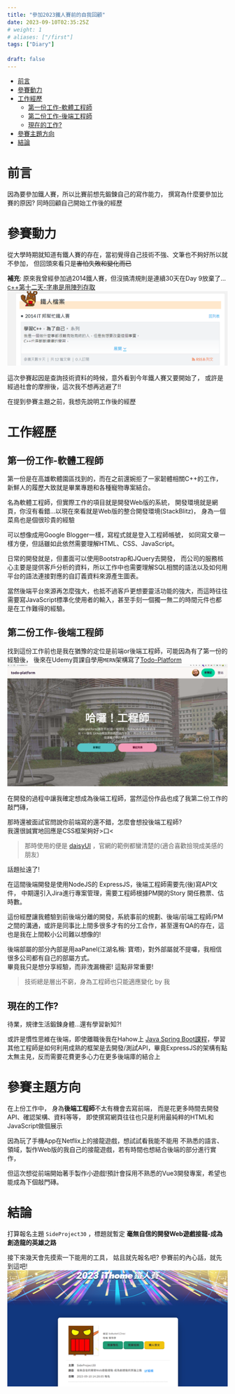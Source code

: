 ```yaml
---
title: "參加2023鐵人賽前的自我回顧"
date: 2023-09-10T02:35:25Z
# weight: 1
# aliases: ["/first"]
tags: ["Diary"]

draft: false
---
```

- [前言](#前言)
- [參賽動力](#參賽動力)
- [工作經歷](#工作經歷)
  - [第一份工作-軟體工程師](#第一份工作-軟體工程師)
  - [第二份工作-後端工程師](#第二份工作-後端工程師)
  - [現在的工作?](#現在的工作)
- [參賽主題方向](#參賽主題方向)
- [結論](#結論)
# 前言
因為要參加鐵人賽，所以比賽前想先鍛鍊自己的寫作能力，
撰寫為什麼要參加比賽的原因?
同時回顧自己開始工作後的經歷

# 參賽動力
從大學時期就知道有鐵人賽的存在，當初覺得自己技術不強、文筆也不夠好所以就不參加，
但回頭來看只是~~害怕失敗和變化而已~~

**補充**: 原來我曾經參加過2014鐵人賽，但沒搞清規則是連續30天在Day 9放棄了...
[c++第十二天-字串是用陣列存取](https://ithelp.ithome.com.tw/articles/10159509)
![曾參加2014鐵人賽半途而廢的照片QwQ](/images/2023-09-10原來我曾參賽過.png)

這次參賽起因是查詢技術資料的時候，意外看到今年鐵人賽又要開始了，
或許是經過社會的摩擦後，這次我不想再逃避了!!

在提到參賽主題之前，我想先說明工作後的經歷

# 工作經歷
## 第一份工作-軟體工程師
第一份是在高雄軟體園區找到的，而在之前還婉拒了一家韌體相關C++的工作，
新鮮人的履歷大致就是畢業專題和各種寵物專案結合。

名為軟體工程師，但實際工作的項目就是開發Web版的系統，
開發環境就是網頁，你沒有看錯...以現在來看就是Web版的整合開發環境(StackBlitz)，
身為一個菜鳥也是個很珍貴的經驗

可以想像成用Google Blogger一樣，寫程式就是登入工程師帳號，
如同寫文章一樣方便，但話雖如此依然需要理解HTML、CSS、JavaScript。

日常的開發就是，但畫面可以使用Bootstrap和JQuery去開發，
而公司的服務核心主要是提供客戶分析的資料，所以工作中也需要理解SQL相關的語法以及如何用平台的語法連接對應的自訂義資料來源產生圖表。

當然後端平台來源再怎麼強大，也抵不過客戶更想要靈活功能的強大，而這時往往需要寫JavaScript標準化使用者的輸入，甚至手刻一個獨一無二的時間元件也都是在工作難得的經驗。

## 第二份工作-後端工程師
找到這份工作前也是我在猶豫的定位是前端or後端工程師，可能因為有了第一份的經驗後，
後來在Udemy買課自學用`MERN`架構寫了[Todo-Platform](https://github.com/kabuto412rock/todo-platform)
![Todo-Platform首頁圖](/images/todo-platform-home.png)

在開發的過程中讓我確定想成為後端工程師，當然這份作品也成了我第二份工作的敲門磚，

那時還被面試官問說你前端寫的還不錯，怎麼會想投後端工程師?  
我還很誠實地回應是CSS框架夠好>口< 
> 那時使用的便是 [daisyUI](https://daisyui.com/) ，官網的範例都蠻清楚的(適合喜歡撿現成美感的朋友)

話題扯遠了!   

在這間後端開發是使用NodeJS的 ExpressJS，後端工程師需要先(後)寫API文件，
中期還引入Jira進行專案管理，需要工程師根據PM開的Story 開任務票、估時數。

這份經歷讓我體驗到前後端分離的開發，系統事前的規劃、後端/前端工程師/PM之間的溝通，或許是同事比上間多很多才有的分工合作，甚至還有QA的存在，這也是我在上間較小公司難以想像的!

後端部屬的部分內部是用aaPanel(江湖名稱: 寶塔)，對外部屬就不提囉，我相信很多公司都有自己的部屬方式。    
畢竟我只是想分享經驗，而非洩漏機密! 這點非常重要!

> 技術總是層出不窮，身為工程師也只能適應變化 by 我
## 現在的工作?
待業，規律生活鍛鍊身體...還有學習新知?!

或許是慣性思維在後端，即使離職後我在Hahow上 [Java Spring Boot課程](https://hahow.in/courses/5fe22e7fe810e10fc483dd78)，學習其他工程師是如何利用成熟的框架是去開發/測試API，畢竟ExpressJS的架構有點太無主見，反而需要花費更多心力在更多後端庫的結合上

# 參賽主題方向
在上份工作中， 身為**後端工程師**不太有機會去寫前端，
而是花更多時間去開發API、確認架構、資料等等，
即使撰寫網頁往往也只是利用最純粹的HTML和JavaScript做個展示

因為玩了手機App在Netflix上的接龍遊戲，想試試看我能不能用
不熟悉的語言、領域，製作Web版的我自己的接龍遊戲，若有時間也想結合後端的部分進行實作，
 
但這次想從前端開始著手製作小遊戲!預計會採用不熟悉的Vue3開發專案，希望也能成為下個敲門磚。

# 結論
打算報名主題 `SideProject30` ，標題就暫定 **毫無自信的開發Web遊戲接龍-成為創造龍的英雄之路**

接下來幾天會先摸索一下能用的工具，
姑且就先報名吧? 參賽前的內心話，就先到這吧!
![2023鐵人賽報名成功圖](/images/2023-09-10鐵人賽報名成功圖qwq.png)


